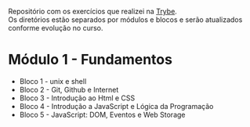 Repositório com os exercícios que realizei na <a href="https://betrybe.com" target="_blank">Trybe</a>.  
Os diretórios estão separados por módulos e blocos e serão atualizados conforme evolução no curso.

<h1> Módulo 1 - Fundamentos </h1>

<ul>
  <li> Bloco 1 - unix e shell </li>
  <li> Bloco 2 - Git, Github e Internet </li>
  <li> Bloco 3 - Introdução ao Html e CSS </li>
  <li> Bloco 4 - Introdução a JavaScript e Lógica da Programação</li>
  <li> Bloco 5 - JavaScript: DOM, Eventos e Web Storage</li>
</ul>
